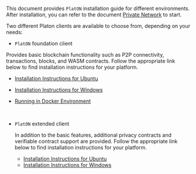 This document provides `PlatON` installation guide for different environments. After installation, you can refer to the document [Private Network](/en-us/basics/%5BEnglish%5D-Private-Networks) to start.

Two different Platon clients are available to choose from, depending on your needs:

+ `PlatON` foundation client

 Provides basic blockchain functionality such as P2P connectivity, transactions, blocks, and WASM contracts. Follow the appropriate link below to find installation instructions for your platform. 

   - [Installation Instructions for Ubuntu](/en-us/basics/installation/%5BEnglish%5D-Ubuntu-Installation-Instructions)

   - [Installation Instructions for Windows](/en-us/basics/installation/%5BEnglish%5D-Windows-Installation-Instructions)

   - [Running in Docker Environment](/en-us/basics/installation/%5BEnglish%5D-Running-in-Docker)

 
+ `PlatON` extended client

   In addition to the basic features, additional privacy contracts and verifiable contract support are provided. Follow the appropriate link below to find installation instructions for your platform. 
   - [Installation Instructions for Ubuntu](/en-us/basics/installation/%5BEnglish%5D-Ubuntu-MV-Installation-Instructions)
   - [Installation Instructions for Windows](/en-us/basics/installation/%5BEnglish%5D-Windows-MV-Installation-Instructions)
